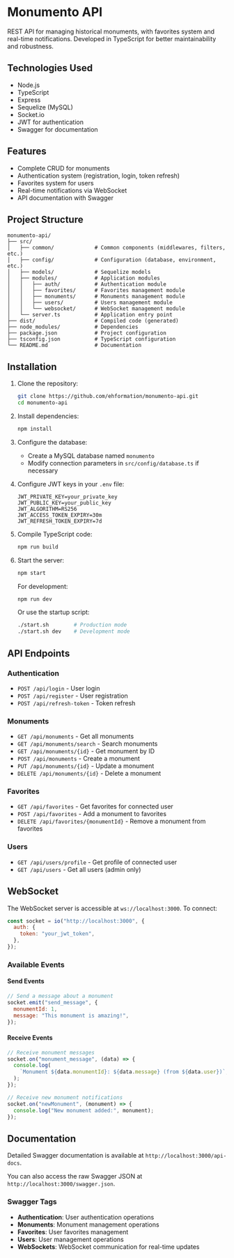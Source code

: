 # Monumento API

REST API for managing historical monuments, with favorites system and real-time notifications. Developed in TypeScript for better maintainability and robustness.

## Technologies Used

- Node.js
- TypeScript
- Express
- Sequelize (MySQL)
- Socket.io
- JWT for authentication
- Swagger for documentation

## Features

- Complete CRUD for monuments
- Authentication system (registration, login, token refresh)
- Favorites system for users
- Real-time notifications via WebSocket
- API documentation with Swagger

## Project Structure

```text
monumento-api/
├── src/
│   ├── common/             # Common components (middlewares, filters, etc.)
│   ├── config/             # Configuration (database, environment, etc.)
│   ├── models/             # Sequelize models
│   ├── modules/            # Application modules
│   │   ├── auth/           # Authentication module
│   │   ├── favorites/      # Favorites management module
│   │   ├── monuments/      # Monuments management module
│   │   ├── users/          # Users management module
│   │   └── websocket/      # WebSocket management module
│   └── server.ts           # Application entry point
├── dist/                   # Compiled code (generated)
├── node_modules/           # Dependencies
├── package.json            # Project configuration
├── tsconfig.json           # TypeScript configuration
└── README.md               # Documentation
```

## Installation

1. Clone the repository:

   ```bash
   git clone https://github.com/ehformation/monumento-api.git
   cd monumento-api
   ```

2. Install dependencies:

   ```bash
   npm install
   ```

3. Configure the database:
   - Create a MySQL database named `monumento`
   - Modify connection parameters in `src/config/database.ts` if necessary

4. Configure JWT keys in your `.env` file:

   ```
   JWT_PRIVATE_KEY=your_private_key
   JWT_PUBLIC_KEY=your_public_key
   JWT_ALGORITHM=RS256
   JWT_ACCESS_TOKEN_EXPIRY=30m
   JWT_REFRESH_TOKEN_EXPIRY=7d
   ```

5. Compile TypeScript code:

   ```bash
   npm run build
   ```

6. Start the server:

   ```bash
   npm start
   ```

   For development:

   ```bash
   npm run dev
   ```

   Or use the startup script:

   ```bash
   ./start.sh        # Production mode
   ./start.sh dev    # Development mode
   ```

## API Endpoints

### Authentication

- `POST /api/login` - User login
- `POST /api/register` - User registration
- `POST /api/refresh-token` - Token refresh

### Monuments

- `GET /api/monuments` - Get all monuments
- `GET /api/monuments/search` - Search monuments
- `GET /api/monuments/{id}` - Get monument by ID
- `POST /api/monuments` - Create a monument
- `PUT /api/monuments/{id}` - Update a monument
- `DELETE /api/monuments/{id}` - Delete a monument

### Favorites

- `GET /api/favorites` - Get favorites for connected user
- `POST /api/favorites` - Add a monument to favorites
- `DELETE /api/favorites/{monumentId}` - Remove a monument from favorites

### Users

- `GET /api/users/profile` - Get profile of connected user
- `GET /api/users` - Get all users (admin only)

## WebSocket

The WebSocket server is accessible at `ws://localhost:3000`. To connect:

```javascript
const socket = io("http://localhost:3000", {
  auth: {
    token: "your_jwt_token",
  },
});
```

### Available Events

#### Send Events

```javascript
// Send a message about a monument
socket.emit("send_message", {
  monumentId: 1,
  message: "This monument is amazing!",
});
```

#### Receive Events

```javascript
// Receive monument messages
socket.on("monument_message", (data) => {
  console.log(
    `Monument ${data.monumentId}: ${data.message} (from ${data.user})`,
  );
});

// Receive new monument notifications
socket.on("newMonument", (monument) => {
  console.log("New monument added:", monument);
});
```

## Documentation

Detailed Swagger documentation is available at `http://localhost:3000/api-docs`.

You can also access the raw Swagger JSON at `http://localhost:3000/swagger.json`.

### Swagger Tags

- **Authentication**: User authentication operations
- **Monuments**: Monument management operations
- **Favorites**: User favorites management
- **Users**: User management operations
- **WebSockets**: WebSocket communication for real-time updates

